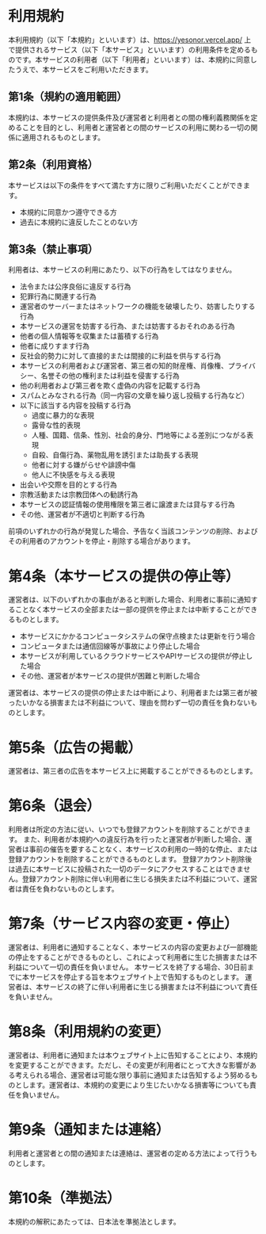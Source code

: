 # 利用規約

本利用規約（以下「本規約」といいます）は、https://yesonor.vercel.app/ 上で提供されるサービス（以下「本サービス」といいます）の利用条件を定めるものです。本サービスの利用者（以下「利用者」といいます）は、本規約に同意したうえで、本サービスをご利用いただきます。

## 第1条（規約の適用範囲）
本規約は、本サービスの提供条件及び運営者と利用者との間の権利義務関係を定めることを目的とし、利用者と運営者との間のサービスの利用に関わる一切の関係に適用されるものとします。

## 第2条（利用資格）
本サービスは以下の条件をすべて満たす方に限りご利用いただくことができます。

- 本規約に同意かつ遵守できる方
- 過去に本規約に違反したことのない方

## 第3条（禁止事項）
利用者は、本サービスの利用にあたり、以下の行為をしてはなりません。

- 法令または公序良俗に違反する行為
- 犯罪行為に関連する行為
- 運営者のサーバーまたはネットワークの機能を破壊したり、妨害したりする行為
- 本サービスの運営を妨害する行為、または妨害するおそれのある行為
- 他者の個人情報等を収集または蓄積する行為
- 他者に成りすます行為
- 反社会的勢力に対して直接的または間接的に利益を供与する行為
- 本サービスの利用者および運営者、第三者の知的財産権、肖像権、プライバシー、名誉その他の権利または利益を侵害する行為
- 他の利用者および第三者を欺く虚偽の内容を記載する行為
- スパムとみなされる行為（同一内容の文章を繰り返し投稿する行為など）
- 以下に該当する内容を投稿する行為
  - 過度に暴力的な表現
  - 露骨な性的表現
  - 人種、国籍、信条、性別、社会的身分、門地等による差別につながる表現
  - 自殺、自傷行為、薬物乱用を誘引または助長する表現
  - 他者に対する嫌がらせや誹謗中傷
  - 他人に不快感を与える表現
- 出会いや交際を目的とする行為
- 宗教活動または宗教団体への勧誘行為
- 本サービスの認証情報の使用権限を第三者に譲渡または貸与する行為
- その他、運営者が不適切と判断する行為

前項のいずれかの行為が発覚した場合、予告なく当該コンテンツの削除、およびその利用者のアカウントを停止・削除する場合があります。

# 第4条（本サービスの提供の停止等）
運営者は、以下のいずれかの事由があると判断した場合、利用者に事前に通知することなく本サービスの全部または一部の提供を停止または中断することができるものとします。

- 本サービスにかかるコンピュータシステムの保守点検または更新を行う場合
- コンピュータまたは通信回線等が事故により停止した場合
- 本サービスが利用しているクラウドサービスやAPIサービスの提供が停止した場合
- その他、運営者が本サービスの提供が困難と判断した場合
  
運営者は、本サービスの提供の停止または中断により、利用者または第三者が被ったいかなる損害または不利益について、理由を問わず一切の責任を負わないものとします。

# 第5条（広告の掲載）
運営者は、第三者の広告を本サービス上に掲載することができるものとします。

# 第6条（退会）
利用者は所定の方法に従い、いつでも登録アカウントを削除することができます。
また、利用者が本規約への違反行為を行ったと運営者が判断した場合、運営者は事前の催告を要することなく、本サービスの利用の一時的な停止、または登録アカウントを削除することができるものとします。
登録アカウント削除後は過去に本サービスに投稿された一切のデータにアクセスすることはできません。登録アカウント削除に伴い利用者に生じる損失または不利益について、運営者は責任を負わないものとします。

# 第7条（サービス内容の変更・停止）
運営者は、利用者に通知することなく、本サービスの内容の変更および一部機能の停止をすることができるものとし、これによって利用者に生じた損害または不利益について一切の責任を負いません。
本サービスを終了する場合、30日前までに本サービスを停止する旨を本ウェブサイト上で告知するものとします。
運営者は、本サービスの終了に伴い利用者に生じる損害または不利益について責任を負いません。

# 第8条（利用規約の変更）
運営者は、利用者に通知または本ウェブサイト上に告知することにより、本規約を変更することができます。ただし、その変更が利用者にとって大きな影響がある考えられる場合、運営者は可能な限り事前に通知または告知するよう努めるものとします。運営者は、本規約の変更により生じたいかなる損害等についても責任を負いません。

# 第9条（通知または連絡）
利用者と運営者との間の通知または連絡は、運営者の定める方法によって行うものとします。

# 第10条（準拠法）
本規約の解釈にあたっては、日本法を準拠法とします。